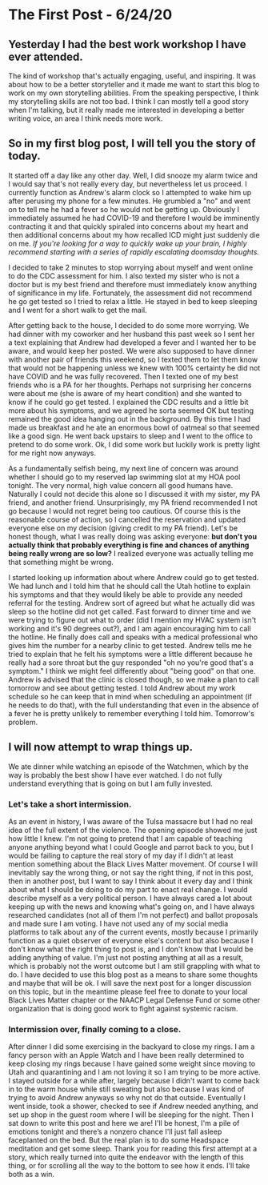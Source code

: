 # The First Post - 6/24/20
## Yesterday I had the best work workshop I have ever attended. 
The kind of workshop that's actually engaging, useful, and inspiring. It was about how to be a better storyteller and it made me want to start this blog to work on my own storytelling abilities. From the speaking perspective, I think my storytelling skills are not too bad. I think I can mostly tell a good story when I'm talking, but it really made me interested in developing a better writing voice, an area I think needs more work.

## So in my first blog post, I will tell you the story of today. 
It started off a day like any other day. Well, I did snooze my alarm twice and I would say that's not really every day, but nevertheless let us proceed. I currently function as Andrew's alarm clock so I attempted to wake him up after perusing my phone for a few minutes. He grumbled a "no" and went on to tell me he had a fever so he would not be getting up. Obviously I immediately assumed he had COVID-19 and therefore I would be imminently contracting it and that quickly spiraled into concerns about my heart and then additional concerns about my how recalled ICD might just suddenly die on me. *If you're looking for a way to quickly wake up your brain, I highly recommend starting with a series of rapidly escalating doomsday thoughts.* 

I decided to take 2 minutes to stop worrying about myself and went online to do the CDC assessment for him. I also texted my sister who is not a doctor but is my best friend and therefore must immediately know anything of significance in my life. Fortunately, the assessment did not recommend he go get tested so I tried to relax a little. He stayed in bed to keep sleeping and I went for a short walk to get the mail.

After getting back to the house, I decided to do some more worrying. We had dinner with my coworker and her husband this past week so I sent her a text explaining that Andrew had developed a fever and I wanted her to be aware, and would keep her posted. We were also supposed to have dinner with another pair of friends this weekend, so I texted them to let them know that would not be happening unless we knew with 100% certainty he did not have COVID and he was fully recovered. Then I texted one of my best friends who is a PA for her thoughts. Perhaps not surprising her concerns were about me (she is aware of my heart condition) and she wanted to know if he could go get tested. I explained the CDC results and a little bit more about his symptoms, and we agreed he sorta seemed OK but testing remained the good idea hanging out in the background. By this time I had made us breakfast and he ate an enormous bowl of oatmeal so that seemed like a good sign. He went back upstairs to sleep and I went to the office to pretend to do some work. Ok, I did some work but luckily work is pretty light for me right now anyways. 

As a fundamentally selfish being, my next line of concern was around whether I should go to my reserved lap swimming slot at my HOA pool tonight. The very normal, high value concern all good humans have. Naturally I could not decide this alone so I discussed it with my sister, my PA friend, and another friend. Unsurprisingly, my PA friend recommended I not go because I would not regret being too cautious. Of course this is the reasonable course of action, so I cancelled the reservation and updated everyone else on my decision (giving credit to my PA friend). Let's be honest though, what I was really doing was asking everyone: **but don't you actually think that probably everything is fine and chances of anything being really wrong are so low?** I realized everyone was actually telling me that something might be wrong. 

I started looking up information about where Andrew could go to get tested. We had lunch and I told him that he should call the Utah hotline to explain his symptoms and that they would likely be able to provide any needed referral for the testing. Andrew sort of agreed but what he actually did was sleep so the hotline did not get called. Fast forward to dinner time and we were trying to figure out what to order (did I mention my HVAC system isn't working and it's 90 degrees out?), and I am again encouraging him to call the hotline. He finally does call and speaks with a medical professional who gives him the number for a nearby clinic to get tested. Andrew tells me he tried to explain that he felt his symptoms were a little different because he really had a sore throat but the guy responded "oh no you're good that's a symptom." I think we might feel differently about "being good" on that one. Andrew is advised that the clinic is closed though, so we make a plan to call tomorrow and see about getting tested. I told Andrew about my work schedule so he can keep that in mind when scheduling an appointment (if he needs to do that), with the full understanding that even in the absence of a fever he is pretty unlikely to remember everything I told him. Tomorrow's problem.

## I will now attempt to wrap things up.
We ate dinner while watching an episode of the Watchmen, which by the way is probably the best show I have ever watched. I do not fully understand everything that is going on but I am fully invested. 

### Let's take a short intermission.
As an event in history, I was aware of the Tulsa massacre but I had no real idea of the full extent of the violence. The opening episode showed me just how little I knew. I'm not going to pretend that I am capable of teaching anyone anything beyond what I could Google and parrot back to you, but I would be failing to capture the real story of my day if I didn't at least mention something about the Black Lives Matter movement. Of course I will inevitably say the wrong thing, or not say the right thing, if not in this post, then in another post, but I want to say I think about it every day and I think about what I should be doing to do my part to enact real change. I would describe myself as a very political person. I have always cared a lot about keeping up with the news and knowing what's going on, and I have always researched candidates (not all of them I'm not perfect) and ballot proposals and made sure I am voting. I have not used any of my social media platforms to talk about any of the current events, mostly because I primarily function as a quiet observer of everyone else's content but also because I don't know what the right thing to post is, and I don't know that I would be adding anything of value. I'm just not posting anything at all as a result, which is probably not the worst outcome but I am still grappling with what to do. I have decided to use this blog post as a means to share some thoughts and maybe that will be ok. I will save the next post for a longer discussion on this topic, but in the meantime please feel free to donate to your local Black Lives Matter chapter or the NAACP Legal Defense Fund or some other organization that is doing good work to fight against systemic racism. 

### Intermission over, finally coming to a close.
After dinner I did some exercising in the backyard to close my rings. I am a fancy person with an Apple Watch and I have been really determined to keep closing my rings because I have gained some weight since moving to Utah and quarantining and I am not loving it so I am trying to be more active. I stayed outside for a while after, largely because I didn't want to come back in to the warm house while still sweating but also because I was kind of trying to avoid Andrew anyways so why not do that outside. Eventually I went inside, took a shower, checked to see if Andrew needed anything, and set up shop in the guest room where I will be sleeping for the night. Then I sat down to write this post and here we are! I'll be honest, I'm a pile of emotions tonight and there’s a nonzero chance I'll just fall asleep faceplanted on the bed. But the real plan is to do some Headspace meditation and get some sleep. Thank you for reading this first attempt at a story, which really turned into quite the endeavor with the length of this thing, or for scrolling all the way to the bottom to see how it ends. I'll take both as a win.
